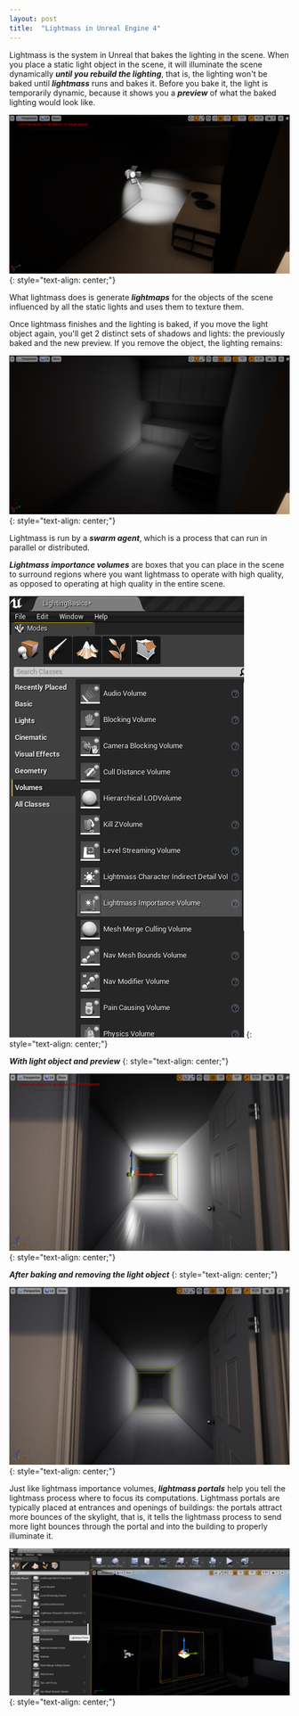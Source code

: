 ```yaml
---
layout: post
title:  "Lightmass in Unreal Engine 4"
---
```

Lightmass is the system in Unreal that bakes the lighting in the scene. When you place a static light object in the scene, it will illuminate the scene dynamically ***until you rebuild the lighting***, that is, the lighting won't be baked until ***lightmass*** runs and bakes it. Before you bake it, the light is temporarily dynamic, because it shows you a ***preview*** of what the baked lighting would look like.

![](/assets/img/blog/2020-05-20-lightmass-in-ue4/1.png)
{: style="text-align: center;"}

What lightmass does is generate ***lightmaps*** for the objects of the scene influenced by all the static lights and uses them to texture them.

Once lightmass finishes and the lighting is baked, if you move the light object again, you'll get 2 distinct sets of shadows and lights: the previously baked and the new preview. If you remove the object, the lighting remains:

![](/assets/img/blog/2020-05-20-lightmass-in-ue4/2.png)
{: style="text-align: center;"}

Lightmass is run by a ***swarm agent***, which is a process that can run in parallel or distributed.

***Lightmass importance volumes*** are boxes that you can place in the scene to surround regions where you want lightmass to operate with high quality, as opposed to operating at high quality in the entire scene.

![](/assets/img/blog/2020-05-20-lightmass-in-ue4/3.png)
{: style="text-align: center;"}

***With light object and preview***
{: style="text-align: center;"}

![](/assets/img/blog/2020-05-20-lightmass-in-ue4/4.png)
{: style="text-align: center;"}

***After baking and removing the light object***
{: style="text-align: center;"}

![](/assets/img/blog/2020-05-20-lightmass-in-ue4/5.png)
{: style="text-align: center;"}

Just like lightmass importance volumes, ***lightmass portals*** help you tell the lightmass process where to focus its computations. Lightmass portals are typically placed at entrances and openings of buildings: the portals attract more bounces of the skylight, that is, it tells the lightmass process to send more light bounces through the portal and into the building to properly illuminate it.

![1](/assets/img/blog/2020-05-20-lightmass-in-ue4/6.png)
{: style="text-align: center;"}